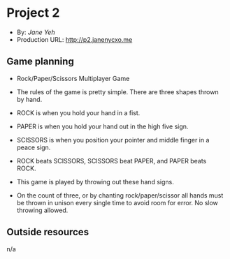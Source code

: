 # Project 2
+ By: *Jane Yeh*
+ Production URL: <http://p2.janenycxo.me>

## Game planning
+ Rock/Paper/Scissors Multiplayer Game
+ The rules of the game is pretty simple. There are three shapes thrown by hand.
+ ROCK is when you hold your hand in a fist. 
+ PAPER is when you hold your hand out in the high five sign. 
+ SCISSORS is when you position your pointer and middle finger in a peace sign.
+ ROCK beats SCISSORS, SCISSORS beat PAPER, and PAPER beats ROCK.

+ This game is played by throwing out these hand signs.
+ On the count of three, or by chanting rock/paper/scissor all hands must be thrown in unison every single time to avoid room for error. No slow throwing allowed.

## Outside resources
n/a